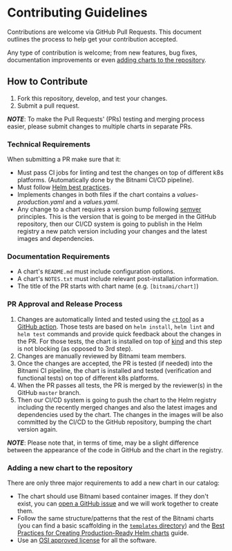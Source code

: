 # Contributing Guidelines

Contributions are welcome via GitHub Pull Requests. This document outlines the process to help get your contribution accepted.

Any type of contribution is welcome; from new features, bug fixes, documentation improvements or even [adding charts to the repository](#adding-a-new-chart-to-the-repository).

## How to Contribute

1. Fork this repository, develop, and test your changes.
2. Submit a pull request.

***NOTE***: To make the Pull Requests' (PRs) testing and merging process easier, please submit changes to multiple charts in separate PRs.

### Technical Requirements

When submitting a PR make sure that it:
- Must pass CI jobs for linting and test the changes on top of different k8s platforms. (Automatically done by the Bitnami CI/CD pipeline).
- Must follow [Helm best practices](https://helm.sh/docs/chart_best_practices/).
- Implements changes in both files if the chart contains a _values-production.yaml_ and a _values.yaml_.
- Any change to a chart requires a version bump following [semver](https://semver.org/) principles. This is the version that is going to be merged in the GitHub repository, then our CI/CD system is going to publish in the Helm registry a new patch version including your changes and the latest images and dependencies.

### Documentation Requirements

- A chart's `README.md` must include configuration options.
- A chart's `NOTES.txt` must include relevant post-installation information.
- The title of the PR starts with chart name (e.g. `[bitnami/chart]`)

### PR Approval and Release Process

1. Changes are automatically linted and tested using the [`ct` tool](https://github.com/helm/chart-testing) as a [GitHub action](https://github.com/helm/chart-testing-action). Those tests are based on `helm install`, `helm lint` and `helm test` commands and provide quick feedback about the changes in the PR. For those tests, the chart is installed on top of [kind](https://github.com/kubernetes-sigs/kind) and this step is not blocking (as opposed to 3rd step).
2. Changes are manually reviewed by Bitnami team members.
3. Once the changes are accepted, the PR is tested (if needed) into the Bitnami CI pipeline, the chart is installed and tested (verification and functional tests) on top of different k8s platforms.
4. When the PR passes all tests, the PR is merged by the reviewer(s) in the GitHub `master` branch.
5. Then our CI/CD system is going to push the chart to the Helm registry including the recently merged changes and also the latest images and dependencies used by the chart. The changes in the images will be also committed by the CI/CD to the GitHub repository, bumping the chart version again.

***NOTE***: Please note that, in terms of time, may be a slight difference between the appearance of the code in GitHub and the chart in the registry.

### Adding a new chart to the repository

There are only three major requirements to add a new chart in our catalog:
- The chart should use Bitnami based container images. If they don't exist, you can [open a GitHub issue](https://github.com/bitnami/charts/issues/new/choose) and we will work together to create them.
- Follow the same structure/patterns that the rest of the Bitnami charts (you can find a basic scaffolding in the [`templates` directory](https://github.com/bitnami/charts/tree/master/templates)) and the [Best Practices for Creating Production-Ready Helm charts](https://docs.bitnami.com/tutorials/production-ready-charts/) guide.
- Use an [OSI approved license](https://opensource.org/licenses) for all the software.
